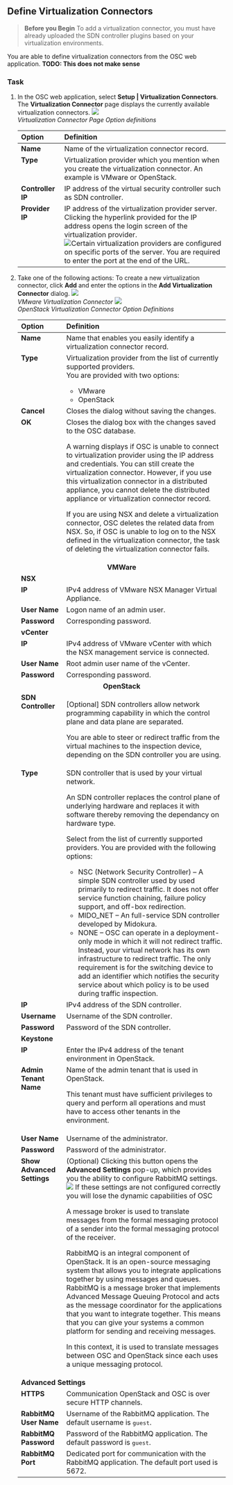 ## Define Virtualization Connectors

> **Before you Begin**
To add a virtualization connector, you must have already uploaded the SDN controller plugins based on your virtualization environments.

You are able to define virtualization connectors from the OSC web application. **TODO: This does not make sense**

### Task
1. In the OSC web application, select **Setup | Virtualization Connectors**.
The **Virtualization Connector** page displays the currently available virtualization connectors.
![](images/vc_page.png)  
*Virtualization Connector Page*
*Option definitions*<table><thead align="left" class="thead"> <tr class="row" valign="top"> <th class="entry" id="d7144e73" valign="top"> Option </th>  <th class="entry" id="d7144e76" valign="top">Definition </th>  </tr>  </thead>  <tbody class="tbody"> <tr class="row" valign="top"> <td class="entry" headers="d7144e73 " valign="top"> <span class="ph uicontrol uicontrol">**Name**</span> </td>  <td class="entry" headers="d7144e76 " valign="top">Name of the virtualization connector record. </td>  </tr>  <tr class="row" valign="top"> <td class="entry" headers="d7144e73 " valign="top"> <span class="ph uicontrol uicontrol">**Type**</span> </td>  <td class="entry" headers="d7144e76 " valign="top">Virtualization provider which you mention when you create the virtualization connector. An example is VMware or OpenStack. </td>  </tr>  <tr class="row" valign="top"> <td class="entry" headers="d7144e73 " valign="top"> <span class="ph uicontrol uicontrol">**Controller IP**</span> </td>  <td class="entry" headers="d7144e76 " valign="top">IP address of the virtual security controller such as SDN controller. </td>  </tr>  <tr class="row" valign="top"> <td class="entry" headers="d7144e73 " valign="top"> <span class="ph uicontrol uicontrol">**Provider IP**</span> </td>  <td class="entry" headers="d7144e76 " valign="top">IP address of the virtualization provider server. <div class="p">Clicking the hyperlink provided for the IP address opens the login screen of the virtualization provider. <br>![](images/doc_info.png)Certain virtualization providers are configured on specific ports of the server. You are required to enter the port at the end of the URL. </div>  </td>  </tr>  </tbody>  </table>

2. Take one of the following actions:
To create a new virtualization connector, click **Add** and enter the options in the **Add Virtualization Connector** dialog.
![](images/vc_vmware.png)  
*VMware Virtualization Connector*
![](images/vc_openstack.png)  
*OpenStack Virtualization Connector*
*Option Definitions*<table><thead align="left" class="thead"> <tr class="row" valign="top"> <th class="entry" id="d7144e190" valign="top"> Option </th>  <th class="entry" id="d7144e193" valign="top">Definition </th>  </tr>  </thead>  <tbody class="tbody"> <tr class="row" valign="top"> <td class="entry" headers="d7144e190 " valign="top"> <span class="ph uicontrol uicontrol">**Name**</span> </td>  <td class="entry" headers="d7144e193 " valign="top">Name that enables you easily identify a virtualization connector record. </td>  </tr>  <tr class="row" valign="top"> <td class="entry" headers="d7144e190 " valign="top"> <span class="ph uicontrol uicontrol">**Type**</span> </td>  <td class="entry" headers="d7144e193 " valign="top">Virtualization provider from the list of currently supported providers. <div class="p">You are provided with two options: <ul><li/>VMware <li>OpenStack </ul></div>  </td>  </tr>  <tr class="row" valign="top"> <td class="entry" headers="d7144e190 " valign="top"> <span class="ph uicontrol uicontrol">**Cancel**</span> </td>  <td class="entry" headers="d7144e193 " valign="top">Closes the dialog without saving the changes. </td>  </tr>  <tr class="row" valign="top"> <td class="entry" headers="d7144e190 " valign="top"> <span class="ph uicontrol uicontrol">**OK**</span> </td>  <td class="entry" headers="d7144e193 " valign="top">Closes the dialog box with the changes saved to the <span class="ph">OSC</span> database. <p class="p">A warning displays if <span class="ph">OSC</span> is unable to connect to virtualization provider using the IP address and credentials. You can still create the virtualization connector. However, if you use this virtualization connector in a distributed appliance, you cannot delete the distributed appliance or virtualization connector record. </p>  <p class="last_p"> If you are using NSX and delete a virtualization connector, <span class="ph">OSC</span> deletes the related data from NSX. So, if <span class="ph">OSC</span> is unable to log on to the NSX defined in the virtualization connector, the task of deleting the virtualization connector fails. </p>  </td>  </tr>  <tr class="row" valign="top"> <td align="center" class="entry" colspan="2" headers="d7144e190 d7144e193 " valign="top"><span class="ph uicontrol uicontrol">**VMWare**</span> </td>  </tr>  <tr class="row" valign="top"> <td class="entry" colspan="2" headers="d7144e190 d7144e193 " valign="top"><span class="ph uicontrol uicontrol">**NSX**</span> </td>  </tr>  <tr class="row" valign="top"> <td class="entry" headers="d7144e190 " valign="top"> <span class="ph uicontrol uicontrol">**IP**</span> </td>  <td class="entry" headers="d7144e193 " valign="top">IPv4 address of VMware NSX Manager Virtual Appliance. </td>  </tr>  <tr class="row" valign="top"> <td class="entry" headers="d7144e190 " valign="top"> <span class="ph uicontrol uicontrol">**User Name**</span> </td>  <td class="entry" headers="d7144e193 " valign="top">Logon name of an admin user. </td>  </tr>  <tr class="row" valign="top"> <td class="entry" headers="d7144e190 " valign="top"> <span class="ph uicontrol uicontrol">**Password**</span> </td>  <td class="entry" headers="d7144e193 " valign="top">Corresponding password. </td>  </tr>  <tr class="row" valign="top"> <td class="entry" colspan="2" headers="d7144e190 d7144e193 " valign="top"><span class="ph uicontrol uicontrol">**vCenter**</span> </td>  </tr>  <tr class="row" valign="top"> <td class="entry" headers="d7144e190 " valign="top"> <span class="ph uicontrol uicontrol">**IP**</span> </td>  <td class="entry" headers="d7144e193 " valign="top">IPv4 address of VMware vCenter with which the NSX management service is connected. </td>  </tr>  <tr class="row" valign="top"> <td class="entry" headers="d7144e190 " valign="top"> <span class="ph uicontrol uicontrol">**User Name**</span> </td>  <td class="entry" headers="d7144e193 " valign="top">Root admin user name of the vCenter. </td>  </tr>  <tr class="row" valign="top"> <td class="entry" headers="d7144e190 " valign="top"> <span class="ph uicontrol uicontrol">**Password**</span> </td>  <td class="entry" headers="d7144e193 " valign="top">Corresponding password. </td>  </tr>  <tr class="row" valign="top"> <td align="center" class="entry" colspan="2" headers="d7144e190 d7144e193 " valign="top"><span class="ph uicontrol uicontrol">**OpenStack**</span> </td>  </tr>  <tr class="row" valign="top"> <td align="left" class="entry" headers="d7144e190 " valign="top"><span class="ph uicontrol uicontrol">**SDN Controller**</span> </td>  <td align="left" class="entry" headers="d7144e193 " valign="top"> <p class="p">[Optional] SDN controllers allow network programming capability in which the control plane and data plane are separated. </p>  <p class="last_p">You are able to steer or redirect traffic from the virtual machines to the inspection device, depending on the SDN controller you are using. </p>  </td>  </tr>  <tr class="row" valign="top"> <td align="left" class="entry" headers="d7144e190 " valign="top"><span class="ph uicontrol uicontrol">**Type**</span> </td>  <td align="left" class="entry" headers="d7144e193 " valign="top">SDN controller that is used by your virtual network. <p class="p">An SDN controller replaces the control plane of underlying hardware and replaces it with software thereby removing the dependancy on hardware type. </p>  <div class="p">Select from the list of currently supported providers. You are provided with the following options: <ul><li/>NSC (Network Security Controller) – A simple SDN controller used by used primarily to redirect traffic. It does not offer service function chaining, failure policy support, and off-box redirection. <li/>MIDO_NET – An full-service SDN controller developed by Midokura. <li/>NONE – <span class="ph">OSC</span> can operate in a deployment-only mode in which it will not redirect traffic. Instead, your virtual network has its own infrastructure to redirect traffic. The only requirement is for the switching device to add an identifier which notifies the security service about which policy is to be used during traffic inspection.<tr class="row" valign="top"> <td align="left" class="entry" headers="d7144e190 " valign="top"><span class="ph uicontrol uicontrol">**IP**</span> </td>  <td align="left" class="entry" headers="d7144e193 " valign="top">IPv4 address of the SDN controller. </td>  </tr>  <tr class="row" valign="top"> <td align="left" class="entry" headers="d7144e190 " valign="top"><span class="ph uicontrol uicontrol">**Username**</span> </td>  <td align="left" class="entry" headers="d7144e193 " valign="top">Username of the SDN controller. </td>  </tr>  <tr class="row" valign="top"> <td align="left" class="entry" headers="d7144e190 " valign="top"><span class="ph uicontrol uicontrol">**Password**</span> </td>  <td align="left" class="entry" headers="d7144e193 " valign="top">Password of the SDN controller. </td>  </tr>  <tr class="row" valign="top"> <td align="left" class="entry" colspan="2" headers="d7144e190 d7144e193 " valign="top"><span class="ph uicontrol uicontrol">**Keystone**</span> </td>  </tr>  <tr class="row" valign="top"> <td align="left" class="entry" headers="d7144e190 " valign="top"><span class="ph uicontrol uicontrol">**IP**</span> </td>  <td align="left" class="entry" headers="d7144e193 " valign="top">Enter the IPv4 address of the tenant environment in OpenStack. </td>  </tr>  <tr class="row" valign="top"> <td align="left" class="entry" headers="d7144e190 " valign="top"><span class="ph uicontrol uicontrol">**Admin Tenant Name**</span> </td>  <td align="left" class="entry" headers="d7144e193 " valign="top">Name of the admin tenant that is used in OpenStack. <p class="last_p">This tenant must have sufficient privileges to query and perform all operations and must have to access other tenants in the environment. </p>  </td>  </tr>  <tr class="row" valign="top"> <td align="left" class="entry" headers="d7144e190 " valign="top"><span class="ph uicontrol uicontrol">**User Name**</span> </td>  <td align="left" class="entry" headers="d7144e193 " valign="top">Username of the administrator. </td>  </tr>  <tr class="row" valign="top"> <td align="left" class="entry" headers="d7144e190 " valign="top"><span class="ph uicontrol uicontrol">**Password**</span> </td>  <td align="left" class="entry" headers="d7144e193 " valign="top">Password of the administrator. </td>  </tr>  <tr class="row" valign="top"> <td align="left" class="entry" headers="d7144e190 " valign="top"><span class="ph uicontrol uicontrol">**Show Advanced Settings**</span> </td>  <td align="left" class="entry" headers="d7144e193 " valign="top">(Optional) Clicking this button opens the <span class="ph uicontrol uicontrol">**Advanced Settings**</span> pop-up, which provides you the ability to configure RabbitMQ settings. <br>![](images/doc_info.png) If these settings are not configured correctly you will lose the dynamic capabilities of OSC <p class="p">A message broker is used to translate messages from the formal messaging protocol of a sender into the formal messaging protocol of the receiver. </p>  <p class="p">RabbitMQ is an integral component of OpenStack. It is an open-source messaging system that allows you to integrate applications together by using messages and queues. RabbitMQ is a message broker that implements Advanced Message Queuing Protocol and acts as the message coordinator for the applications that you want to integrate together. This means that you can give your systems a common platform for sending and receiving messages. </p>  <p class="last_p">In this context, it is used to translate messages between <span class="ph">OSC</span> and OpenStack since each uses a unique messaging protocol. </p>  </td>  </tr>  <tr class="row" valign="top"> <td align="left" class="entry" colspan="2" headers="d7144e190 d7144e193 " valign="top"><span class="ph uicontrol uicontrol">**Advanced Settings**</span> </td>  </tr>  <tr class="row" valign="top"> <td align="left" class="entry" headers="d7144e190 " valign="top"><span class="ph uicontrol uicontrol">**HTTPS**</span> </td>  <td align="left" class="entry" headers="d7144e193 " valign="top">Communication OpenStack and <span class="ph">OSC</span> is over secure HTTP channels. </td>  </tr>  <tr class="row" valign="top"> <td align="left" class="entry" headers="d7144e190 " valign="top"><span class="ph uicontrol uicontrol">**RabbitMQ User Name**</span> </td>  <td align="left" class="entry" headers="d7144e193 " valign="top">Username of the RabbitMQ application. The default username is <kbd class="userinput">guest</kbd>. </td>  </tr>  <tr class="row" valign="top"> <td align="left" class="entry" headers="d7144e190 " valign="top"><span class="ph uicontrol uicontrol">**RabbitMQ Password**</span> </td>  <td align="left" class="entry" headers="d7144e193 " valign="top">Password of the RabbitMQ application. The default password is <kbd class="userinput">guest</kbd>. </td>  </tr>  <tr class="row" valign="top"> <td align="left" class="entry" headers="d7144e190 " valign="top"><span class="ph uicontrol uicontrol">**RabbitMQ Port**</span> </td>  <td align="left" class="entry" headers="d7144e193 " valign="top">Dedicated port for communication with the RabbitMQ application. The default port used is 5672. </td>  </tr>  </tbody>  </table>
